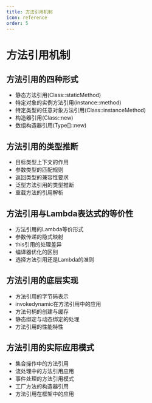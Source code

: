 ```yaml
---
title: 方法引用机制
icon: reference
order: 5
---
```


# 方法引用机制

## 方法引用的四种形式

- 静态方法引用(Class::staticMethod)
- 特定对象的实例方法引用(instance::method)
- 特定类型的任意对象方法引用(Class::instanceMethod)
- 构造器引用(Class::new)
- 数组构造器引用(Type[]::new)

## 方法引用的类型推断

- 目标类型上下文的作用
- 参数类型的匹配规则
- 返回类型的兼容性要求
- 泛型方法引用的类型推断
- 重载方法的引用解析

## 方法引用与Lambda表达式的等价性

- 方法引用的Lambda等价形式
- 参数传递的隐式映射
- this引用的处理差异
- 编译器优化的区别
- 选择方法引用还是Lambda的准则

## 方法引用的底层实现

- 方法引用的字节码表示
- invokedynamic在方法引用中的应用
- 方法句柄的创建与缓存
- 静态绑定与动态绑定的处理
- 方法引用的性能特性

## 方法引用的实际应用模式

- 集合操作中的方法引用
- 流处理中的方法引用应用
- 事件处理的方法引用模式
- 工厂方法的构造器引用
- 方法引用在框架中的应用
